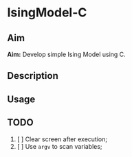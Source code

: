 # IsingModel-C

## Aim

**Aim:** Develop simple Ising Model using C.

## Description

## Usage

## TODO

1. [ ] Clear screen after execution;
2. [ ] Use `argv` to scan variables;
